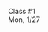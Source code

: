 <div class="lecture1">

<div class="column_date">
<p markdown="block">

Class #1 <br>
Mon, 1/27

</p>
</div>
<div class="column_materials">
<p markdown="block">



</p>
</div>

<div class="column_assign">
<p markdown="block">



</p>
</div>

</div>

